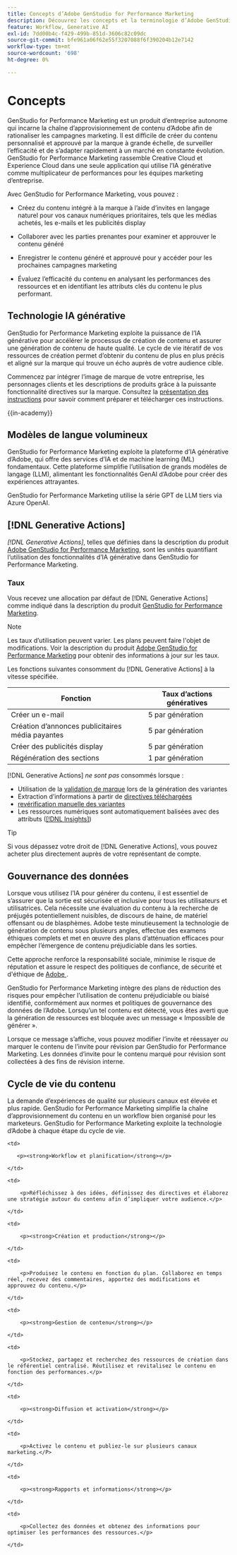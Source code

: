 ```yaml
---
title: Concepts d’Adobe GenStudio for Performance Marketing
description: Découvrez les concepts et la terminologie d’Adobe GenStudio for Performance Marketing.
feature: Workflow, Generative AI
exl-id: 7dd00b4c-f429-499b-851d-3606c82c09dc
source-git-commit: bfe961a06f62e55f3207088f6f390204b12e7142
workflow-type: tm+mt
source-wordcount: '698'
ht-degree: 0%

---
```


# Concepts

GenStudio for Performance Marketing est un produit d’entreprise autonome qui incarne la chaîne d’approvisionnement de contenu d’Adobe afin de rationaliser les campagnes marketing. Il est difficile de créer du contenu personnalisé et approuvé par la marque à grande échelle, de surveiller l’efficacité et de s’adapter rapidement à un marché en constante évolution. GenStudio for Performance Marketing rassemble Creative Cloud et Experience Cloud dans une seule application qui utilise l’IA générative comme multiplicateur de performances pour les équipes marketing d’entreprise.

Avec GenStudio for Performance Marketing, vous pouvez :

* Créez du contenu intégré à la marque à l’aide d’invites en langage naturel pour vos canaux numériques prioritaires, tels que les médias achetés, les e-mails et les publicités display

* Collaborer avec les parties prenantes pour examiner et approuver le contenu généré
* Enregistrer le contenu généré et approuvé pour y accéder pour les prochaines campagnes marketing
* Évaluez l’efficacité du contenu en analysant les performances des ressources et en identifiant les attributs clés du contenu le plus performant.

## Technologie IA générative

GenStudio for Performance Marketing exploite la puissance de l’IA générative pour accélérer le processus de création de contenu et assurer une génération de contenu de haute qualité. Le cycle de vie itératif de vos ressources de création permet d’obtenir du contenu de plus en plus précis et aligné sur la marque qui trouve un écho auprès de votre audience cible.

Commencez par intégrer l’image de marque de votre entreprise, les personnages clients et les descriptions de produits grâce à la puissante fonctionnalité directives sur la marque. Consultez la [présentation des instructions](../user-guide/guidelines/overview.md) pour savoir comment préparer et télécharger ces instructions.

{{in-academy}}

## Modèles de langue volumineux

GenStudio for Performance Marketing exploite la plateforme d’IA générative d’Adobe, qui offre des services d’IA et de machine learning (ML) fondamentaux. Cette plateforme simplifie l’utilisation de grands modèles de langage (LLM), alimentant les fonctionnalités GenAI d’Adobe pour créer des expériences attrayantes.

GenStudio for Performance Marketing utilise la série GPT de LLM tiers via Azure OpenAI.<!-- Claude, and Gemini models. -->

## [!DNL Generative Actions]

_[!DNL Generative Actions]_, telles que définies dans la description du produit [Adobe GenStudio for Performance Marketing](https://helpx.adobe.com/legal/product-descriptions/adobe-genstudio-for-performance-marketing---product-description.html), sont les unités quantifiant l’utilisation des fonctionnalités d’IA générative dans GenStudio for Performance Marketing.

<!-- Add example about usage mode?
Where users check how many generative actions they have left
How they re-up their genactions
If genactions roll over month to month or not -->

### Taux

Vous recevez une allocation par défaut de [!DNL Generative Actions] comme indiqué dans la description du produit [GenStudio for Performance Marketing](https://helpx.adobe.com/legal/product-descriptions/adobe-genstudio-for-performance-marketing---product-description.html).

>[!NOTE]
>
>Les taux d’utilisation peuvent varier. Les plans peuvent faire l&#39;objet de modifications. Voir la description du produit [Adobe GenStudio for Performance Marketing](https://helpx.adobe.com/legal/product-descriptions/adobe-genstudio-for-performance-marketing---product-description.html) pour obtenir des informations à jour sur les taux.

Les fonctions suivantes consomment du [!DNL Generative Actions] à la vitesse spécifiée.

| Fonction | Taux d’actions génératives |
| -----------------------  | ------------------ |
| Créer un e-mail | 5 par génération |
| Création d’annonces publicitaires média payantes | 5 par génération |
| Créer des publicités display | 5 par génération |
| Régénération des sections | 1 par génération |

<!-- | Generate on-brand images | 1 per prompt  |
| Translation              | 1 per prompt  |
| Video: ADLS              | 1 per prompt  |
| Video: TTS + Avatar      | 1 per prompt  | -->

[!DNL Generative Actions] _ne sont pas_ consommés lorsque :

* Utilisation de la [validation de marque](/help/user-guide/guidelines/brand-validation.md) lors de la génération des variantes
* Extraction d’informations à partir de [directives téléchargées](/help/user-guide/guidelines/add-guidelines.md)
* [revérification manuelle des variantes](/help/user-guide/guidelines/brand-validation.md#improve-brand-alignment)
* Les ressources numériques sont automatiquement balisées avec des attributs ([[!DNL Insights]](/help/user-guide/insights/overview.md))

>[!TIP]
>
>Si vous dépassez votre droit de [!DNL Generative Actions], vous pouvez acheter plus directement auprès de votre représentant de compte.

## Gouvernance des données

Lorsque vous utilisez l’IA pour générer du contenu, il est essentiel de s’assurer que la sortie est sécurisée et inclusive pour tous les utilisateurs et utilisatrices. Cela nécessite une évaluation du contenu à la recherche de préjugés potentiellement nuisibles, de discours de haine, de matériel offensant ou de blasphèmes. Adobe teste minutieusement la technologie de génération de contenu sous plusieurs angles, effectue des examens éthiques complets et met en œuvre des plans d’atténuation efficaces pour empêcher l’émergence de contenu préjudiciable dans les sorties.

Cette approche renforce la responsabilité sociale, minimise le risque de réputation et assure le respect des politiques de confiance, de sécurité et d&#39;éthique de [Adobe ](https://www.adobe.com/content/dam/cc/en/ai-ethics/pdfs/Adobe-AI-Ethics-Principles.pdf).

GenStudio for Performance Marketing intègre des plans de réduction des risques pour empêcher l’utilisation de contenu préjudiciable ou biaisé identifié, conformément aux normes et politiques de gouvernance des données de l’Adobe. Lorsqu’un tel contenu est détecté, vous êtes averti que la génération de ressources est bloquée avec un message « Impossible de générer ».

Lorsque ce message s’affiche, vous pouvez modifier l’invite et réessayer _ou_ marquer le contenu de l’invite pour révision par GenStudio for Performance Marketing. Les données d’invite pour le contenu marqué pour révision sont collectées à des fins de révision interne.

## Cycle de vie du contenu

La demande d’expériences de qualité sur plusieurs canaux est élevée et plus rapide. GenStudio for Performance Marketing simplifie la chaîne d’approvisionnement du contenu en un workflow bien organisé pour les marketeurs. GenStudio for Performance Marketing exploite la technologie d’Adobe à chaque étape du cycle de vie.

<table style="table-layout:auto">

<tr style="border: 0;">

    <td>

       <p><strong>Workflow et planification</strong></p>

    </td>

    <td>

        <p>Réfléchissez à des idées, définissez des directives et élaborez une stratégie autour du contenu afin d’impliquer votre audience.</p>

    </td>

</tr>

<tr style="border: 0;">

    <td>

        <p><strong>Création et production</strong></p>

    </td>

    <td>

        <p>Produisez le contenu en fonction du plan. Collaborez en temps réel, recevez des commentaires, apportez des modifications et approuvez du contenu.</p>

    </td>

</tr>

<tr style="border: 0;">

    <td>

        <p><strong>Gestion de contenu</strong></p>

    </td>

    <td>

        <p>Stockez, partagez et recherchez des ressources de création dans le référentiel centralisé. Réutilisez et revitalisez le contenu en fonction des performances.</p>

    </td>

</tr>

<tr style="border: 0;">

    <td>

        <p><strong>Diffusion et activation</strong></p>

    </td>

    <td>

        <p>Activez le contenu et publiez-le sur plusieurs canaux marketing.</P>

    </td>

</tr>

<tr style="border: 0;">

    <td>

        <p><strong>Rapports et informations</strong></p>

    </td>

    <td>

        <p>Collectez des données et obtenez des informations pour optimiser les performances des ressources.</p>

    </td>

</tr>

</table>
